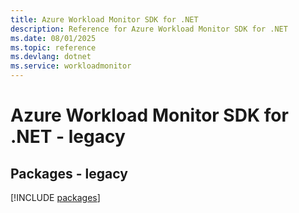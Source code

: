 ```yaml
---
title: Azure Workload Monitor SDK for .NET
description: Reference for Azure Workload Monitor SDK for .NET
ms.date: 08/01/2025
ms.topic: reference
ms.devlang: dotnet
ms.service: workloadmonitor
---
```

# Azure Workload Monitor SDK for .NET - legacy
## Packages - legacy
[!INCLUDE [packages](workload-monitor-index.md)]